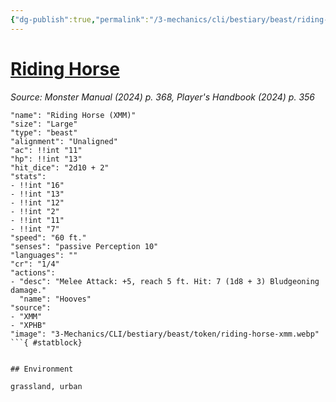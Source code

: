 ```yaml
---
{"dg-publish":true,"permalink":"/3-mechanics/cli/bestiary/beast/riding-horse-xmm/","tags":["ttrpg-cli/compendium/src/5e/xmm","ttrpg-cli/monster/cr/1-4","ttrpg-cli/monster/environment/grassland","ttrpg-cli/monster/environment/urban","ttrpg-cli/monster/size/large","ttrpg-cli/monster/type/beast"],"created":"2025-02-22T12:02:28.253-05:00","updated":"2025-02-26T17:46:10.602-05:00"}
---
```


# [Riding Horse](3-Mechanics/CLI/bestiary/beast/riding-horse-xmm.md)
*Source: Monster Manual (2024) p. 368, Player's Handbook (2024) p. 356*  

```statblock
"name": "Riding Horse (XMM)"
"size": "Large"
"type": "beast"
"alignment": "Unaligned"
"ac": !!int "11"
"hp": !!int "13"
"hit_dice": "2d10 + 2"
"stats":
- !!int "16"
- !!int "13"
- !!int "12"
- !!int "2"
- !!int "11"
- !!int "7"
"speed": "60 ft."
"senses": "passive Perception 10"
"languages": ""
"cr": "1/4"
"actions":
- "desc": "Melee Attack: +5, reach 5 ft. Hit: 7 (1d8 + 3) Bludgeoning damage."
  "name": "Hooves"
"source":
- "XMM"
- "XPHB"
"image": "3-Mechanics/CLI/bestiary/beast/token/riding-horse-xmm.webp"
```{ #statblock}


## Environment

grassland, urban